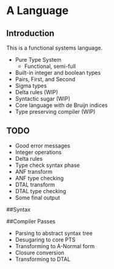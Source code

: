 # A Language

## Introduction

This is a functional systems language. 

- Pure Type System
	- Functional, semi-full
- Built-in integer and boolean types
- Pairs, First, and Second
- Sigma types
- Delta rules (WIP)
- Syntactic sugar (WIP)
- Core language with de Bruijn indices
- Type preserving compiler (WIP)

## TODO

- Good error messages
- Integer operations
- Delta rules
- Type check syntax phase
- ANF transform
- ANF type checking
- DTAL transform
- DTAL type checking
- Some final output

##Syntax

##Compiler Passes

- Parsing to abstract syntax tree
- Desugaring to core PTS
- Transforming to A-Normal form
- Closure conversion
- Transforming to DTAL

